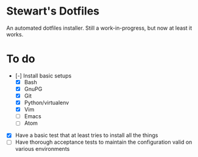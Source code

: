 Stewart's Dotfiles
==================

An automated dotfiles installer. Still a work-in-progress, but now at least it works.

To do
=====

- [-] Install basic setups
    - [x] Bash
    - [x] GnuPG
    - [x] Git
    - [x] Python/virtualenv
    - [x] Vim
    - [ ] Emacs
    - [ ] Atom
- [x] Have a basic test that at least tries to install all the things
- [ ] Have thorough acceptance tests to maintain the configuration valid on various environments

